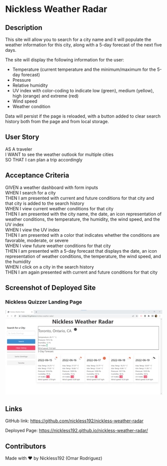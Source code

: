 # Nickless Weather Radar

## Description
This site will allow you to search for a city name and it will populate the weather information for this city, along with a 5-day forecast of the next five days.

The site will display the following information for the user:

* Temperature (current temperature and the minimum/maximum for the 5-day forecast)
* Pressure
* Relative humidity
* UV index with color-coding to indicate low (green), medium (yellow), high (orange) and extreme (red)
* Wind speed
* Weather condition

Data will persist if the page is reloaded, with a button added to clear search history both from the page and from local storage.

## User Story

AS A traveler<br />
I WANT to see the weather outlook for multiple cities<br />
SO THAT I can plan a trip accordingly<br />

## Acceptance Criteria

GIVEN a weather dashboard with form inputs<br />
WHEN I search for a city<br />
THEN I am presented with current and future conditions for that city and that city is added to the search history<br />
WHEN I view current weather conditions for that city<br />
THEN I am presented with the city name, the date, an icon representation of weather conditions, the temperature, the humidity, the wind speed, and the UV index<br />
WHEN I view the UV index<br />
THEN I am presented with a color that indicates whether the conditions are favorable, moderate, or severe<br />
WHEN I view future weather conditions for that city<br />
THEN I am presented with a 5-day forecast that displays the date, an icon representation of weather conditions, the temperature, the wind speed, and the humidity<br />
WHEN I click on a city in the search history<br />
THEN I am again presented with current and future conditions for that city<br />

## Screenshot of Deployed Site

### Nickless Quizzer Landing Page
 ![Nickless Weather Radar Page](./assets/images/nickless-weather-radar-screenshot.png)


## Links

GitHub link: https://github.com/nickless192/nickless-weather-radar

Deployed Page: https://nickless192.github.io/nickless-weather-radar/

## Contributors

Made with ❤️ by Nickless192 (Omar Rodriguez)